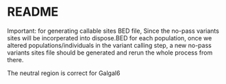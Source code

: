 # README


Important: for generating callable sites BED file, Since the no-pass variants sites will be incorperated into dispose.BED for each population, once we altered populations/individuals in the variant calling step, a new no-pass variants sites file should be generated and rerun the whole process from there.


The neutral region is correct for Galgal6
